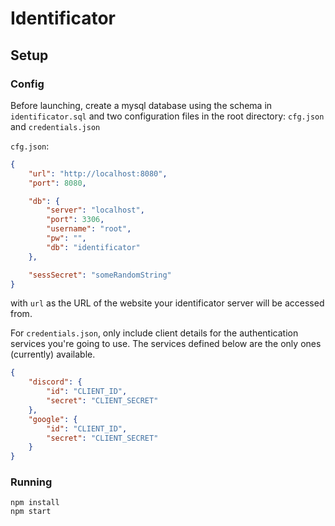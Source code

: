 # Identificator

## Setup

### Config
Before launching, create a mysql database using the schema in `identificator.sql` and two configuration files in the root directory: `cfg.json` and `credentials.json`

`cfg.json`:
```json
{
    "url": "http://localhost:8080",
    "port": 8080,

    "db": {
        "server": "localhost",
        "port": 3306,
        "username": "root",
        "pw": "",
        "db": "identificator"
    },

    "sessSecret": "someRandomString"
}
```
with `url` as the URL of the website your identificator server will be accessed from.



For `credentials.json`, only include client details for the authentication services you're going to use.
The services defined below are the only ones (currently) available.
```json
{
    "discord": {
        "id": "CLIENT_ID",
        "secret": "CLIENT_SECRET"
    },
    "google": {
        "id": "CLIENT_ID",
        "secret": "CLIENT_SECRET"
    }
}
```

### Running
```
npm install
npm start
```
